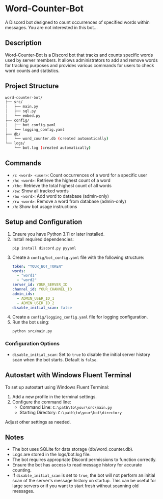 # Word-Counter-Bot

A Discord bot designed to count occurrences of specified words within messages. You are not interested in this bot...

## Description

Word-Counter-Bot is a Discord bot that tracks and counts specific words used by server members. It allows administrators to add and remove words for tracking purposes and provides various commands for users to check word counts and statistics.

## Project Structure
```bash
word-counter-bot/
├── src/
│   ├── main.py
│   ├── sql.py
│   └── embed.py
├── config/
│   ├── bot_config.yaml
│   └── logging_config.yaml
├── db/
│   └── word_counter.db (created automatically)
└── logs/
    └── bot.log (created automatically)
```
## Commands

- `/c <word> <user>`: Count occurrences of a word for a specific user
- `/hc <word>`: Retrieve the highest count of a word
- `/thc`: Retrieve the total highest count of all words
- `/sw`: Show all tracked words
- `/aw <word>`: Add word to database (admin-only)
- `/rw <word>`: Remove a word from database (admin-only)
- `/h`: Show bot usage instructions

## Setup and Configuration

1. Ensure you have Python 3.11 or later installed.
2. Install required dependencies:
   ```
   pip install discord.py pyyaml
   ```
3. Create a `config/bot_config.yaml` file with the following structure:
   ```yaml
   token: "YOUR_BOT_TOKEN"
   words:
     - "word1"
     - "word2"
   server_id: YOUR_SERVER_ID
   channel_id: YOUR_CHANNEL_ID
   admin_ids:
     - ADMIN_USER_ID_1
     - ADMIN_USER_ID_2
   disable_initial_scan: false
   ```
4. Create a `config/logging_config.yaml` file for logging configuration.
5. Run the bot using:
   ```
   python src/main.py
   ```

### Configuration Options

- `disable_initial_scan`: Set to `true` to disable the initial server history scan when the bot starts. Default is `false`.

## Autostart with Windows Fluent Terminal

To set up autostart using Windows Fluent Terminal:

1. Add a new profile in the terminal settings.
2. Configure the command line:
   - Command Line: `C:\path\to\your\src\main.py`
   - Starting Directory: `C:\path\to\your\bot\directory`

Adjust other settings as needed.

## Notes

- The bot uses SQLite for data storage (db/word_counter.db).
- Logs are stored in the logs/bot.log file.
- The bot requires appropriate Discord permissions to function correctly.
- Ensure the bot has access to read message history for accurate counting.
- If `disable_initial_scan` is set to `true`, the bot will not perform an initial scan of the server's message history on startup. This can be useful for large servers or if you want to start fresh without scanning old messages.
